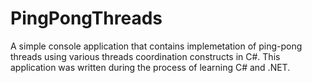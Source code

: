 # PingPongThreads
A simple console application that contains implemetation of ping-pong threads using various threads coordination constructs in C#.
This application was written during the process of learning C# and .NET.
